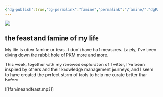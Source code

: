 ```yaml
---
{"dg-publish":true,"dg-permalink":"famine","permalink":"/famine/","dgPassFrontmatter":true,"created":"","updated":""}
---
```



![](https://source.unsplash.com/hopX_jpVtRM/1900x1200)

## the feast and famine of my life

My life is often famine or feast. I don't have half measures. Lately, I've been diving down the rabbit hole of PKM more and more.

This week, together with my renewed exploration of Twitter, I've been inspired by others and their knowledge management journeys, and I seem to have created the perfect storm of tools to help me curate better than before.

![[famineandfeast.mp3]]